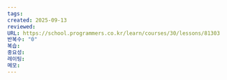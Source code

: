 ```yaml
---
tags:
created: 2025-09-13
reviewed:
URL: https://school.programmers.co.kr/learn/courses/30/lessons/81303
반복수: "0"
복습:
중요성:
레이팅:
메모:
---
```

